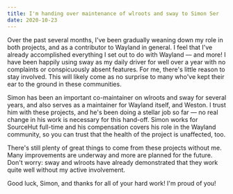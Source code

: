 ```yaml
---
title: I'm handing over maintenance of wlroots and sway to Simon Ser
date: 2020-10-23
---
```


Over the past several months, I've been gradually weaning down my role in both
projects, and as a contributor to Wayland in general. I feel that I've already
accomplished everything I set out to do with Wayland &mdash; and more! I have
been happily using sway as my daily driver for well over a year with no
complaints or conspicuously absent features. For me, there's little reason to
stay involved. This will likely come as no surprise to many who've kept their
ear to the ground in these communities.

Simon has been an important co-maintainer on wlroots and sway for several years,
and also serves as a maintainer for Wayland itself, and Weston. I trust him with
these projects, and he's been doing a stellar job so far &mdash; no real change
in his work is necessary for this hand-off. Simon works for SourceHut full-time
and his compensation covers his role in the Wayland community, so you can trust
that the health of the project is unaffected, too.

There's still plenty of great things to come from these projects without me.
Many improvements are underway and more are planned for the future. Don't worry:
sway and wlroots have already demonstrated that they work quite well without my
active involvement.

Good luck, Simon, and thanks for all of your hard work! I'm proud of you!
